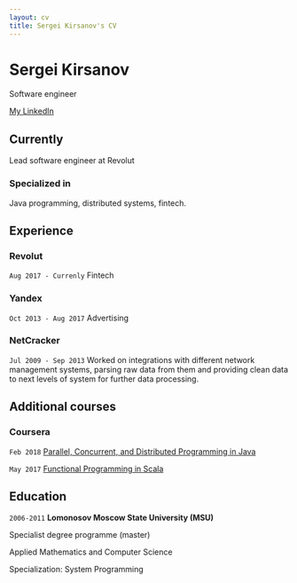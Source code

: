 ```yaml
---
layout: cv
title: Sergei Kirsanov's CV
---
```

# Sergei Kirsanov
Software engineer

<div id="webaddress">
<a href="www.linkedin.com/in/sergeikirsanov">My LinkedIn</a>
</div>


## Currently

Lead software engineer at Revolut

### Specialized in

Java programming, distributed systems, fintech.


## Experience

### Revolut

`Aug 2017 - Currenly` 
Fintech

### Yandex

`Oct 2013 - Aug 2017`
Advertising

### NetCracker

`Jul 2009 - Sep 2013`
Worked on integrations with different network management systems, parsing raw data from them
and providing clean data to next levels of system for further data processing.

## Additional courses

### Coursera

`Feb 2018`
[Parallel, Concurrent, and Distributed Programming in Java](https://www.coursera.org/account/accomplishments/specialization/TYCS23RJZ2X8)


`May 2017`
[Functional Programming in Scala](https://www.coursera.org/account/accomplishments/specialization/JVEQ8MDK35FQ)


## Education


`2006-2011`
__Lomonosov Moscow State University (MSU)__

Specialist degree programme (master)

Applied Mathematics and Computer Science

Specialization: System Programming


<!-- ### Footer

Last updated: June 2022 -->

